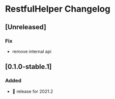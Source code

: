 <!-- Keep a Changelog guide -> https://keepachangelog.com -->

# RestfulHelper Changelog

## [Unreleased]
### Fix
- remove internal api

## [0.1.0-stable.1]
### Added
- 🎉 release for 2021.2
